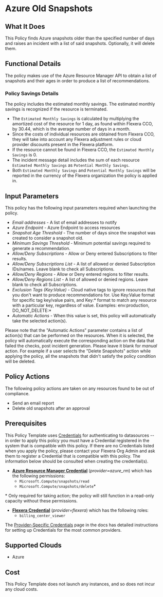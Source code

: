 # Azure Old Snapshots

## What It Does

This Policy finds Azure snapshots older than the specified number of days and raises an incident with a list of said snapshots. Optionally, it will delete them.

## Functional Details

The policy makes use of the Azure Resource Manager API to obtain a list of snapshots and their ages in order to produce a list of recommendations.

### Policy Savings Details

The policy includes the estimated monthly savings. The estimated monthly savings is recognized if the resource is terminated.

- The `Estimated Monthly Savings` is calculated by multiplying the amortized cost of the resource for 1 day, as found within Flexera CCO, by 30.44, which is the average number of days in a month.
- Since the costs of individual resources are obtained from Flexera CCO, they will take into account any Flexera adjustment rules or cloud provider discounts present in the Flexera platform.
- If the resource cannot be found in Flexera CCO, the `Estimated Monthly Savings` is 0.
- The incident message detail includes the sum of each resource `Estimated Monthly Savings` as `Potential Monthly Savings`.
- Both `Estimated Monthly Savings` and `Potential Monthly Savings` will be reported in the currency of the Flexera organization the policy is applied in.

## Input Parameters

This policy has the following input parameters required when launching the policy.

- *Email addresses* - A list of email addresses to notify
- *Azure Endpoint* - Azure Endpoint to access resources
- *Snapshot Age Threshold* - The number of days since the snapshot was created to consider a snapshot old.
- *Minimum Savings Threshold* - Minimum potential savings required to generate a recommendation.
- *Allow/Deny Subscriptions* - Allow or Deny entered Subscriptions to filter results.
- *Allow/Deny Subscriptions List* - A list of allowed or denied Subscription IDs/names. Leave blank to check all Subscriptions.
- *Allow/Deny Regions* - Allow or Deny entered regions to filter results.
- *Allow/Deny Regions List* - A list of allowed or denied regions. Leave blank to check all Subscriptions.
- *Exclusion Tags (Key:Value)* - Cloud native tags to ignore resources that you don't want to produce recommendations for. Use Key:Value format for specific tag key/value pairs, and Key:\* format to match any resource with a particular key, regardless of value. Examples: env:production, DO_NOT_DELETE:\*
- *Automatic Actions* - When this value is set, this policy will automatically take the selected action(s).

Please note that the "Automatic Actions" parameter contains a list of action(s) that can be performed on the resources. When it is selected, the policy will automatically execute the corresponding action on the data that failed the checks, post incident generation. Please leave it blank for *manual* action.
For example if a user selects the "Delete Snapshots" action while applying the policy, all the snapshots that didn't satisfy the policy condition will be deleted.

## Policy Actions

The following policy actions are taken on any resources found to be out of compliance.

- Send an email report
- Delete old snapshots after an approval

## Prerequisites

This Policy Template uses [Credentials](https://docs.flexera.com/flexera/EN/Automation/ManagingCredentialsExternal.htm) for authenticating to datasources -- in order to apply this policy you must have a Credential registered in the system that is compatible with this policy. If there are no Credentials listed when you apply the policy, please contact your Flexera Org Admin and ask them to register a Credential that is compatible with this policy. The information below should be consulted when creating the credential(s).

- [**Azure Resource Manager Credential**](https://docs.flexera.com/flexera/EN/Automation/ProviderCredentials.htm#automationadmin_109256743_1124668) (*provider=azure_rm*) which has the following permissions:
  - `Microsoft.Compute/snapshots/read`
  - `Microsoft.Compute/snapshots/delete`*

\* Only required for taking action; the policy will still function in a read-only capacity without these permissions.

- [**Flexera Credential**](https://docs.flexera.com/flexera/EN/Automation/ProviderCredentials.htm) (*provider=flexera*) which has the following roles:
  - `billing_center_viewer`

The [Provider-Specific Credentials](https://docs.flexera.com/flexera/EN/Automation/ProviderCredentials.htm) page in the docs has detailed instructions for setting up Credentials for the most common providers.

## Supported Clouds

- Azure

## Cost

This Policy Template does not launch any instances, and so does not incur any cloud costs.

